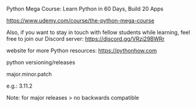 Python Mega Course: Learn Python in 60 Days, Build 20 Apps

https://www.udemy.com/course/the-python-mega-course


Also, if you want to stay in touch with fellow students while learning, feel free to join our Discord server:
https://discord.gg/VRzj29BWRr

website for more Python resources:
https://pythonhow.com


python versioning/releases

major.minor.patch

e.g.:
3.11.2

Note: for major releases > no backwards compatible

